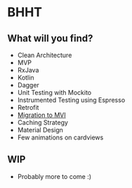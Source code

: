 # BHHT

## What will you find?
* Clean Architecture
* MVP
* RxJava
* Kotlin
* Dagger
* Unit Testing with Mockito
* Instrumented Testing using Espresso
* Retrofit
* [Migration to MVI](https://github.com/ollerandres/bhtt/tree/enhancement/mvi)
* Caching Strategy
* Material Design
* Few animations on cardviews

## WIP
* Probably more to come :)